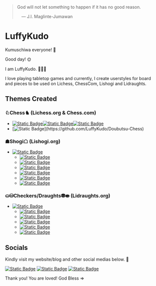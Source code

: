 > God will not let something to happen if it has no good reason. <br>
>
> &emsp;— J.I. Maglinte-Jumawan

# LuffyKudo

Kumuschiwa everyone! 👋

Good day! 🌞

I am LuffyKudo. 🏴‍☠️🔎

I love playing tabletop games and currently, I create userstyles for board and pieces to be used on Lichess, ChessCom, Lishogi and Lidraughts.

## Themes Created
### ♘Chess♞ (Lichess.org & Chess.com)
- [![Static Badge](https://img.shields.io/badge/-gray?logo=lichess&style=plastic)![Static Badge](https://img.shields.io/badge/-gray?logo=chess.com&style=plastic)![Static Badge](https://img.shields.io/badge/GitHub-Shogi--Themed_Chess-blue?style=plastic)](https://github.com/LuffyKudo/JI-Shogi-Themed-Chess)
- [![Static Badge](https://img.shields.io/badge/GitHub-Doubutsu_Chess_(Lichess_only)-0096ff?logo=Lichess&style=plastic)](https://github.com/LuffyKudo/Doubutsu-Chess)
<!---- ![Static Badge](https://img.shields.io/badge/-gray?logo=lichess&style=plastic)![Static Badge](https://img.shields.io/badge/-gray?logo=chess.com&style=plastic)![Static Badge](https://img.shields.io/badge/GitHub-Doubutsu_Chess-0096ff?style=plastic)--->
### ☗Shogi☖ (Lishogi.org)
- [![Static Badge](https://img.shields.io/badge/GitHub-Shogi_Themes-black?logo=stylus&style=plastic)](https://github.com/LuffyKudo/Shogi-Themes)
  - [![Static Badge](https://img.shields.io/badge/GitHub-Chess--Themed_Shogi-blue?logo=stylus&style=plastic)](https://github.com/LuffyKudo/JI-Chess-Themed-Shogi)
  - [![Static Badge](https://img.shields.io/badge/GitHub-Hari_Seldon_Shogi_Pieces-darkgreen?logo=stylus&style=plastic)](https://github.com/LuffyKudo/Shogi-Themes/tree/main/Hari%20Seldon%20Shogi%20Pieces)
  - [![Static Badge](https://img.shields.io/badge/GitHub-13xforever_Shogi_Pieces-red?logo=stylus&style=plastic)](https://github.com/LuffyKudo/Shogi-Themes/tree/main/13xforever%20Shogi%20Pieces)
  - [![Static Badge](https://img.shields.io/badge/GitHub-Ryoko_Style_Pieces-yellow?logo=stylus&style=plastic)](https://github.com/LuffyKudo/Shogi-Themes/tree/main/Ryoko)
  - [![Static Badge](https://img.shields.io/badge/GitHub-Kinki_Style_Pieces-purple?logo=stylus&style=plastic)](https://github.com/LuffyKudo/Shogi-Themes/tree/main/Kinki)
  - [![Static Badge](https://img.shields.io/badge/GitHub-Minase_Style_Pieces-orange?logo=stylus&style=plastic)](https://github.com/LuffyKudo/Shogi-Themes/tree/main/Minase)

### ⛀⛁Checkers/Draughts⛃⛂ (Lidraughts.org)
- [![Static Badge](https://img.shields.io/badge/GitHub-Lidraughts_Themes-black?logo=stylus&style=plastic)](https://github.com/LuffyKudo/Lidraughts-Themes)
  - [![Static Badge](https://img.shields.io/badge/GitHub-Filipino_Dama_Board-blue?logo=css3&style=plastic)](https://github.com/LuffyKudo/Lidraughts-Themes/tree/main/Filipino%20Dama%20Board)
  - [![Static Badge](https://img.shields.io/badge/GitHub-Shogi--Themed_Checkers/Draughts-darkgreen?logo=stylus&style=plastic)](https://github.com/LuffyKudo/Lidraughts-Themes/tree/main/Shogi-Themed%20Checkers%E2%88%95Draughts)
  - [![Static Badge](https://img.shields.io/badge/GitHub-Chess_Pieces-red?logo=css3&style=plastic)](https://github.com/LuffyKudo/Lidraughts-Themes/tree/main/Chess%20Pieces)
  - [![Static Badge](https://img.shields.io/badge/GitHub-19th_Century_Proposed_Checkerboard-yellow?logo=css3&style=plastic)](https://github.com/LuffyKudo/Lidraughts-Themes/tree/main/19th%20Century%20Proposed%20Checkerboard)
  - [![Static Badge](https://img.shields.io/badge/GitHub-Doubutsu_Checkers/Draughts-purple?logo=css3&style=plastic)](https://github.com/LuffyKudo/Lidraughts-Themes/tree/main/Doubutsu%20Checkers%E2%88%95Draughts)

## Socials

Kindly visit my website/blog and other social medias below. 🤘

[![Static Badge](https://img.shields.io/badge/Website-LuffyKudo-blue?logo=wordpress&style=for-the-badge)](https://luffykudo.wordpress.com) [![Static Badge](https://img.shields.io/badge/Facebook-LuffyKudo-darkgreen?logo=facebook&style=for-the-badge)](https://facebook.com/LuffyKudo) [![Static Badge](https://img.shields.io/badge/UserStyles-LuffyKudo-red?logo=stylus&style=for-the-badge)](https://userstyles.world/user/LuffyKudo) 

Thank you! You are loved! God Bless =>


<!---
- 👋 Hi, I’m @LuffyKudo
- 👀 I’m interested in ...
- 🌱 I’m currently learning ...
- 💞️ I’m looking to collaborate on ...
- 📫 How to reach me ...
- 😄 Pronouns: ...
- ⚡ Fun fact: ...
--->

<!---
LuffyKudo/LuffyKudo is a ✨ special ✨ repository because its `README.md` (this file) appears on your GitHub profile.
You can click the Preview link to take a look at your changes.
--->

